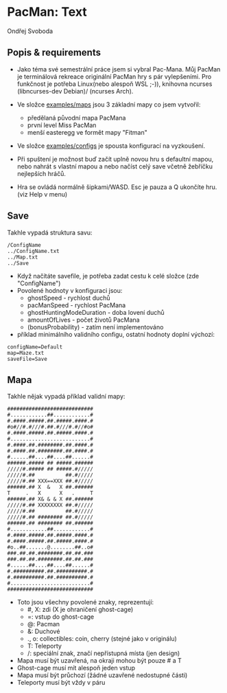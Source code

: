 # PacMan: Text
Ondřej Svoboda

## Popis & requirements
* Jako téma své semestrální práce jsem si vybral Pac-Mana. Můj PacMan je terminálová rekreace originální PacMan hry s pár vylepšeními.
Pro funkčnost je potřeba Linux(nebo alespoň WSL ;-)), knihovna ncurses (libncurses-dev Debian)/ (ncurses Arch).


* Ve složce [examples/maps](examples/maps) jsou 3 základní mapy co jsem vytvořil:
  * předělaná původní mapa PacMana
  * první level Miss PacMan
  * menší easteregg ve formět mapy "Fitman"
* Ve složce [examples/configs](examples/configs) je spousta konfigurací na vyzkoušení.


* Při spuštení je možnost buď začít uplně novou hru s defaultní mapou, nebo nahrát s vlastní mapou a nebo načíst celý save včetně žebříčku nejlepších hráčů.
* Hra se ovládá normálně šipkami/WASD. Esc je pauza a Q ukončíte hru. (viz Help v menu)

## Save
Takhle vypadá struktura savu:
```
/ConfigName
../ConfigName.txt
../Map.txt
../Save
```
- Když načítáte savefile, je potřeba zadat cestu k celé složce (zde "ConfigName")
- Povolené hodnoty v konfiguraci jsou:
    - ghostSpeed - rychlost duchů
    - pacManSpeed - rychlost PacMana
    - ghostHuntingModeDuration - doba lovení duchů
    - amountOfLives - počet životů PacMana
    - (bonusProbability) - zatím není implementováno
- příklad minimálního validního configu, ostatní hodnoty doplní výchozí:
```
configName=Default
map=Maze.txt
saveFile=Save
```

## Mapa
Takhle nějak vypadá příklad validní mapy:
```
############################
#............##............#
#.####.#####.##.#####.####.#
#o#//#.#///#.##.#///#.#//#o#
#.####.#####.##.#####.####.#
#..........................#
#.####.##.########.##.####.#
#.####.##.########.##.####.#
#......##....##....##......#
######.##### ## #####.######
/////#.##### ## #####.#/////
/////#.##          ##.#/////
/////#.## XXX==XXX ##.#/////
######.## X  &   X ##.######
T     .   X      X   .     T
######.## X& & & X ##.######
/////#.## XXXXXXXX ##.#/////
/////#.##          ##.#/////
/////#.## ######## ##.#/////
######.## ######## ##.######
#............##............#
#.####.#####.##.#####.####.#
#.####.#####.##.#####.####.#
#o..##.......@........##..o#
###.##.##.########.##.##.###
###.##.##.########.##.##.###
#......##....##....##......#
#.##########.##.##########.#
#.##########.##.##########.#
#..........................#
############################
```
- Toto jsou všechny povolené znaky, reprezentují:
  - #, X: zdi (X je ohraničení ghost-cage)
  - =: vstup do ghost-cage
  - \@: Pacman
  - &: Duchové
  - ., o: collectibles: coin, cherry (stejné jako v originálu)
  - T: Teleporty
  - /: speciální znak, značí nepřístupná místa (jen design)
- Mapa musí být uzavřená, na okraji mohou být pouze # a T
- Ghost-cage musí mít alespoň jeden vstup
- Mapa musí být průchozí (žádné uzavřené nedostupné části)
- Teleporty musí být vždy v páru